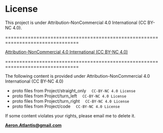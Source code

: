 # License

This project is under Attribution-NonCommercial 4.0 International (CC BY-NC 4.0).

================================================================================

[Attribution-NonCommercial 4.0 International (CC BY-NC 4.0)](http://creativecommons.org/licenses/by-nc/4.0/)

================================================================================

The following content is provided under Attribution-NonCommercial 4.0 International (CC BY-NC 4.0)

- proto files from Project/straight_only &emsp;`CC-BY-NC 4.0 License`
- proto files from Project/turn_left &emsp;`CC-BY-NC 4.0 License`
- proto files from Project/turn_right &emsp;`CC-BY-NC 4.0 License`
- proto files from Project/code &emsp;`CC-BY-NC 4.0 License`

If some content violates your rights, please email me to delete it.

**Aeron.Atlantis@gmail.com**